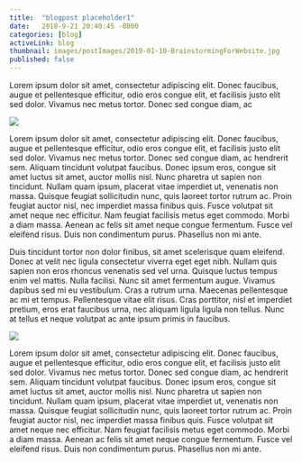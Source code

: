 ```yaml
---
title:  "blogpost placeholder1"
date:   2018-9-21 20:40:45 -0800
categories: [blog]
activeLink: blog 
thumbnail: images/postImages/2019-01-10-BrainstormingForWebsite.jpg
published: false
---
```


Lorem ipsum dolor sit amet, consectetur adipiscing elit. Donec faucibus, augue et pellentesque efficitur, odio eros congue elit, et facilisis justo elit sed dolor. Vivamus nec metus tortor. Donec sed congue diam, ac

<div><img src="https://picsum.photos/800/400/?random"></div>

Lorem ipsum dolor sit amet, consectetur adipiscing elit. Donec faucibus, augue et pellentesque efficitur, odio eros congue elit, et facilisis justo elit sed dolor. Vivamus nec metus tortor. Donec sed congue diam, ac hendrerit sem. Aliquam tincidunt volutpat faucibus. Donec ipsum eros, congue sit amet luctus sit amet, auctor mollis nisl. Nunc pharetra ut sapien non tincidunt. Nullam quam ipsum, placerat vitae imperdiet ut, venenatis non massa. Quisque feugiat sollicitudin nunc, quis laoreet tortor rutrum ac. Proin feugiat auctor nisl, nec imperdiet massa finibus quis. Fusce volutpat sit amet neque nec efficitur. Nam feugiat facilisis metus eget commodo. Morbi a diam massa. Aenean ac felis sit amet neque congue fermentum. Fusce vel eleifend risus. Duis non condimentum purus. Phasellus non mi ante.

Duis tincidunt tortor non dolor finibus, sit amet scelerisque quam eleifend. Donec at velit nec ligula consectetur viverra eget eget nibh. Nullam quis sapien non eros rhoncus venenatis sed vel urna. Quisque luctus tempus enim vel mattis. Nulla facilisi. Nunc sit amet fermentum augue. Vivamus dapibus sed mi eu vestibulum. Cras a rutrum urna. Maecenas pellentesque ac mi et tempus. Pellentesque vitae elit risus. Cras porttitor, nisl et imperdiet pretium, eros erat faucibus urna, nec aliquam ligula ligula non tellus. Nunc at tellus et neque volutpat ac ante ipsum primis in faucibus.

<div><img src="https://picsum.photos/1000/400/?random"></div>

Lorem ipsum dolor sit amet, consectetur adipiscing elit. Donec faucibus, augue et pellentesque efficitur, odio eros congue elit, et facilisis justo elit sed dolor. Vivamus nec metus tortor. Donec sed congue diam, ac hendrerit sem. Aliquam tincidunt volutpat faucibus. Donec ipsum eros, congue sit amet luctus sit amet, auctor mollis nisl. Nunc pharetra ut sapien non tincidunt. Nullam quam ipsum, placerat vitae imperdiet ut, venenatis non massa. Quisque feugiat sollicitudin nunc, quis laoreet tortor rutrum ac. Proin feugiat auctor nisl, nec imperdiet massa finibus quis. Fusce volutpat sit amet neque nec efficitur. Nam feugiat facilisis metus eget commodo. Morbi a diam massa. Aenean ac felis sit amet neque congue fermentum. Fusce vel eleifend risus. Duis non condimentum purus. Phasellus non mi ante.


[jekyll-docs]: https://jekyllrb.com/docs/home
[jekyll-gh]:   https://github.com/jekyll/jekyll
[jekyll-talk]: https://talk.jekyllrb.com/
